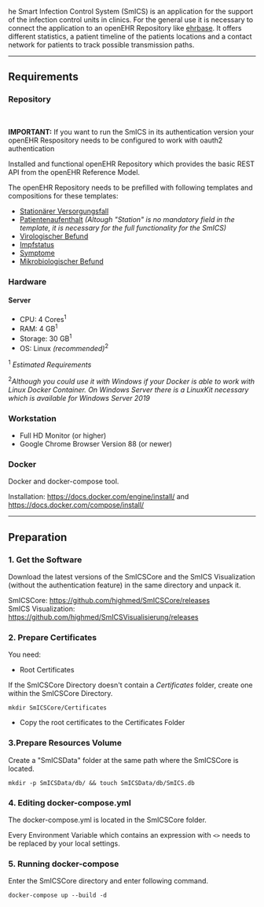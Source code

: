 he Smart Infection Control System (SmICS) is an application for the support of the infection control units in clinics. For the general use it is necessary to connect the application to an openEHR Repository like [ehrbase](https://github.com/ehrbase/ehrbase). It offers different statistics, a patient timeline of the patients locations and a contact network for patients to track possible transmission paths. 

___
## Requirements

### Repository

<br>

**IMPORTANT:** If you want to run the SmICS in its authentication version your openEHR Respository needs to be configured to work with oauth2 authentication


Installed and functional openEHR Repository which provides the basic REST API from the openEHR Reference Model.

The openEHR Repository needs to be prefilled with following templates and compositions for these templates:

- [Stationärer Versorgungsfall](https://ckm.highmed.org/ckm/templates/1246.169.620)
- [Patientenaufenthalt](https://ckm.highmed.org/ckm/templates/1246.169.590) *(Altough "Station" is no mandatory field in the template, it is necessary for the full functionality for the SmICS)*
- [Virologischer Befund](https://ckm.highmed.org/ckm/templates/1246.169.636)
- [Impfstatus](https://ckm.highmed.org/ckm/templates/1246.169.1187)
- [Symptome](https://ckm.highmed.org/ckm/templates/1246.169.1109)
- [Mikrobiologischer Befund](https://ckm.highmed.org/ckm/templates/1246.169.69)

### Hardware

#### Server 
- CPU: 4 Cores<sup>1</sup> 
- RAM: 4 GB<sup>1</sup> 
- Storage: 30 GB<sup>1</sup> 
- OS: Linux *(recommended)*<sup>2</sup> 

<sup>1</sup> *Estimated Requirements*

<sup>2</sup>*Although you could use it with Windows if your Docker is able to work with Linux Docker Container. On Windows Server there is a LinuxKit necessary which is available for Windows Server 2019*

### Workstation
- Full HD Monitor (or higher)
- Google Chrome Browser Version 88 (or newer)

### Docker

Docker and docker-compose tool. 

Installation: https://docs.docker.com/engine/install/ and https://docs.docker.com/compose/install/

___
## Preparation

### 1. Get the Software

Download the latest versions of the SmICSCore and the SmICS Visualization (without the authentication feature) in the same directory and unpack it.

SmICSCore: https://github.com/highmed/SmICSCore/releases <br>
SmICS Visualization: https://github.com/highmed/SmICSVisualisierung/releases

### 2. Prepare Certificates

You need:
<ul>
<li>Root Certificates</li>
</ul>

If the SmICSCore Directory doesn't contain a <i>Certificates</i> folder, create one within the SmICSCore Directory.
```
mkdir SmICSCore/Certificates
```

<ul>
<li>Copy the root certificates to the Certificates Folder</li>
</ul>

### 3.Prepare Resources Volume

Create a "SmICSData" folder at the same path where the SmICSCore is located.

```
mkdir -p SmICSData/db/ && touch SmICSData/db/SmICS.db
```

### 4. Editing docker-compose.yml

The docker-compose.yml is located in the SmICSCore folder.

Every Environment Variable which contains an expression with ```<>``` needs to be replaced by your local settings.

### 5. Running docker-compose

Enter the SmICSCore directory and enter following command. 

```
docker-compose up --build -d
```
